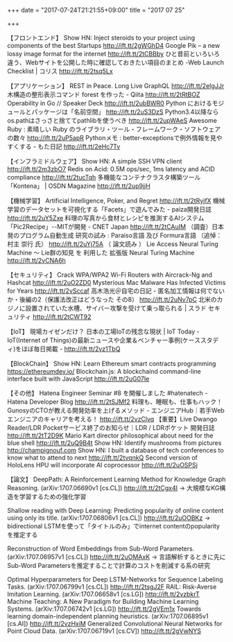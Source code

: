 +++
date = "2017-07-24T21:21:55+09:00"
title = "2017 07 25"

+++

【フロントエンド】
Show HN: Inject steroids to your project using components of the best Startups http://ift.tt/2gWGhD4
Google Pik – a new lossy image format for the internet http://ift.tt/2tCBBby
ひと昔前といろいろ違う、Webサイトを公開した時に確認しておきたい項目のまとめ -Web Launch Checklist | コリス http://ift.tt/2tsq5Lx

【アプリケーション】
REST in Peace. Long Live GraphQL http://ift.tt/2eIgJJr
木構造の整形表示コマンド forest を作った - Qiita http://ift.tt/2tRtBOZ
Operability in Go // Speaker Deck http://ift.tt/2ubBWR0
Python におけるモジュールとパッケージは「名前空間」 http://ift.tt/2uS3DzS
Python3.4以降ならos.pathはさっさと捨ててpathlibを使うべき http://ift.tt/2upWAeS
Awesome Ruby : 素晴しい Ruby のライブラリ・ツール・フレームワーク・ソフトウェアの数々 http://ift.tt/2uP5apR
Pythonメモ : better-exceptionsで例外情報を見やすくする - もた日記 http://ift.tt/2eHc7Tv

【インフラミドルウェア】
Show HN: A simple SSH VPN client http://ift.tt/2m3zbO7
Redis on Acid: 0.5M ops/sec, 1ms latency and ACID compliance http://ift.tt/2tucTqh
多機能なコンテナクラスタ構築ツール「Kontena」 | OSDN Magazine http://ift.tt/2up9jjH

【機械学習】
Artificial Intelligence, Poker, and Regret http://ift.tt/2tRyjfX
機械学習のデータセットを可視化する「Facets」で遊んでみた - paiza開発日誌 http://ift.tt/2uY5Zxe
料理の写真から食材とレシピを推測するAIシステム「Pic2Recipe」--MITが開発 - CNET Japan http://ift.tt/2tCAuIM
（調査）日本発のプログラム自動生成 研究の試み : Paraiso言語 及び Formura言語 （追悼：村主 崇行 氏） http://ift.tt/2uYj75A
（ 論文読み ） Lie Access Neural Turing Machine ～ Lie群の知見 を 利用した 拡張版 Neural Turing Machine http://ift.tt/2vCNA6h

【セキュリティ】
Crack WPA/WPA2 Wi-Fi Routers with Aircrack-Ng and Hashcat http://ift.tt/2uO2ZD0
Mysterious Mac Malware Has Infected Victims for Years http://ift.tt/2vSccaf
高木浩光＠自宅の日記 - 匿名加工情報は何でないか・後編の2（保護法改正はどうなった その8） http://ift.tt/2uNv7pC
北米のカジノに設置されていた水槽、サイバー攻撃を受けて乗っ取られる | スラド セキュリティ http://ift.tt/2tCWT92

【IoT】
現場カイゼンだけ？ 日本の工場IoTの残念な現状 | IoT Today - IoT(Internet of Things)の最新ニュースや企業＆ベンチャー事例(ケーススタディ)をほぼ毎日掲載 - http://ift.tt/2vz1TbQ

【BlockChain】
Show HN: Learn Ethereum smart contracts programming https://ethereumdev.io/
Blockchain.js: A blockchaind command-line interface built with JavaScript http://ift.tt/2uG07Ie

【その他】
Hatena Engineer Seminar #8 を開催しました #hatenatech - Hatena Developer Blog http://ift.tt/2tSJMf2
料理も、睡眠も、仕事もハック！ GunosyのCTOが教える開発効率を上げるメソッド - エンジニアHub｜若手Webエンジニアのキャリアを考える！ http://ift.tt/2vzClvq
【重要】Live Dwango Reader/LDR Pocketサービス終了のお知らせ｜LDR / LDRポケット 開発日誌 http://ift.tt/2tT2D9K
Mario Kart director philosophical about need for the blue shell http://ift.tt/2uQ9B4t
Show HN: Identify mushrooms from pictures http://champignouf.com
Show HN: I built a database of tech conferences to know what to attend to next http://ift.tt/2tvqnkQ
Second version of HoloLens HPU will incorporate AI coprocessor http://ift.tt/2uOSPSj

【論文】
DeepPath: A Reinforcement Learning Method for Knowledge Graph Reasoning. (arXiv:1707.06690v1 [cs.CL]) http://ift.tt/2tCgx4I
→ 大規模なKG構造を学習するための強化学習

Shallow reading with Deep Learning: Predicting popularity of online content using only its title. (arXiv:1707.06806v1 [cs.CL]) http://ift.tt/2uOOBKz
→  bidirectional LSTMを使って「タイトルのみ」でinternet contentのpopularityを推定する

Reconstruction of Word Embeddings from Sub-Word Parameters. (arXiv:1707.06957v1 [cs.CL]) http://ift.tt/2uOMAxK
→ 言語解析するときに先にSub-Word Parametersを推定することで計算のコストを削減する系の研究

Optimal Hyperparameters for Deep LSTM-Networks for Sequence Labeling Tasks. (arXiv:1707.06799v1 [cs.CL]) http://ift.tt/2tsgJ2F
RAIL: Risk-Averse Imitation Learning. (arXiv:1707.06658v1 [cs.LG]) http://ift.tt/2vzbkrT
Machine Teaching: A New Paradigm for Building Machine Learning Systems. (arXiv:1707.06742v1 [cs.LG]) http://ift.tt/2gVEm1x
Towards learning domain-independent planning heuristics. (arXiv:1707.06895v1 [cs.AI]) http://ift.tt/2vzHxiM
Generalized Convolutional Neural Networks for Point Cloud Data. (arXiv:1707.06719v1 [cs.CV]) http://ift.tt/2gVwNYS

